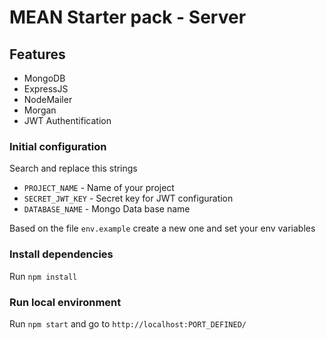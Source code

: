 # MEAN Starter pack - Server

## Features

- MongoDB
- ExpressJS
- NodeMailer
- Morgan
- JWT Authentification

### Initial configuration

Search and replace this strings

- `PROJECT_NAME` - Name of your project
- `SECRET_JWT_KEY` - Secret key for JWT configuration
- `DATABASE_NAME` - Mongo Data base name

Based on the file `env.example` create a new one and set your env variables

### Install dependencies

Run `npm install`

### Run local environment

Run `npm start`
and go to `http://localhost:PORT_DEFINED/`
